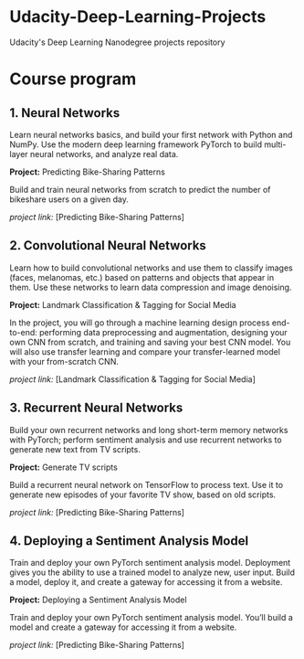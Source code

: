 # Udacity-Deep-Learning-Projects
Udacity's Deep Learning Nanodegree projects repository

# Course program

## 1. Neural Networks

  Learn neural networks basics, and build your first network with Python and NumPy. Use the modern deep learning framework PyTorch to build multi-layer neural networks, and analyze real data.

  **Project:** Predicting Bike-Sharing Patterns

  Build and train neural networks from scratch to predict the number of bikeshare users on a given day.


  *project link:* [Predicting Bike-Sharing Patterns]


## 2. Convolutional Neural Networks

  Learn how to build convolutional networks and use them to classify images (faces, melanomas, etc.) based on patterns and objects that appear in them. Use these networks to learn data compression and image denoising.

**Project:** Landmark Classification & Tagging for Social Media

In the project, you will go through a machine learning design process end-to-end: performing data preprocessing and augmentation, designing your own CNN from scratch, and training and saving your best CNN model. You will also use transfer learning and compare your transfer-learned model with your from-scratch CNN.

*project link:* [Landmark Classification & Tagging for Social Media]

## 3. Recurrent Neural Networks

  Build your own recurrent networks and long short-term memory networks with PyTorch; perform sentiment analysis and use recurrent networks to generate new text from TV scripts.

  **Project:** Generate TV scripts

  Build a recurrent neural network on TensorFlow to process text. Use it to generate new episodes of your favorite TV show, based on old scripts.


*project link:* [Predicting Bike-Sharing Patterns]


## 4. Deploying a Sentiment Analysis Model

  Train and deploy your own PyTorch sentiment analysis model. Deployment gives you the ability to use a trained model to analyze new, user input. Build a model, deploy it, and create a gateway for accessing it from a website.

  **Project:** Deploying a Sentiment Analysis Model

  Train and deploy your own PyTorch sentiment analysis model. You’ll build a model and create a gateway for accessing it from a website.


*project link:* [Predicting Bike-Sharing Patterns]

